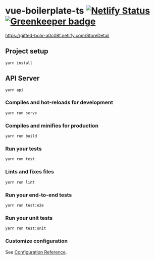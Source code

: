 # vue-boilerplate-ts [![Netlify Status](https://api.netlify.com/api/v1/badges/69e6b234-6696-4f80-9203-4eaa4ae03378/deploy-status)](https://app.netlify.com/sites/gifted-bohr-a0c08f/deploys) [![Greenkeeper badge](https://badges.greenkeeper.io/wilf312/json2jsObject.svg)](https://greenkeeper.io/)


https://gifted-bohr-a0c08f.netlify.com/StoreDetail

## Project setup
```
yarn install
```

## API Server
```
yarn api
```

### Compiles and hot-reloads for development
```
yarn run serve
```

### Compiles and minifies for production
```
yarn run build
```

### Run your tests
```
yarn run test
```

### Lints and fixes files
```
yarn run lint
```

### Run your end-to-end tests
```
yarn run test:e2e
```

### Run your unit tests
```
yarn run test:unit
```

### Customize configuration
See [Configuration Reference](https://cli.vuejs.org/config/).
